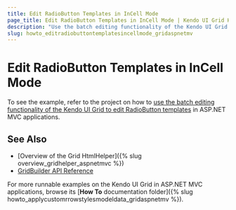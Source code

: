 ```yaml
---
title: Edit RadioButton Templates in InCell Mode
page_title: Edit RadioButton Templates in InCell Mode | Kendo UI Grid HtmlHelper
description: "Use the batch editing functionality of the Kendo UI Grid to edit RadioButton templates in ASP.NET MVC applications."
slug: howto_editradiobuttontemplatesincellmode_gridaspnetmv
---
```


# Edit RadioButton Templates in InCell Mode

To see the example, refer to the project on how to [use the batch editing functionality of the Kendo UI Grid to edit RadioButton templates](https://github.com/telerik/ui-for-aspnet-mvc-examples/tree/master/grid/grid-incell-editing-radio-button-template-column) in ASP.NET MVC applications.

## See Also

* [Overview of the Grid HtmlHelper]({% slug overview_gridhelper_aspnetmvc %})
* [GridBuilder API Reference](http://docs.telerik.com/aspnet-mvc/api/Kendo.Mvc.UI.Fluent/GridBuilder)

For more runnable examples on the Kendo UI Grid in ASP.NET MVC applications, browse its [**How To** documentation folder]({% slug howto_applycustomrrowstylesmodeldata_gridaspnetmv %}).
